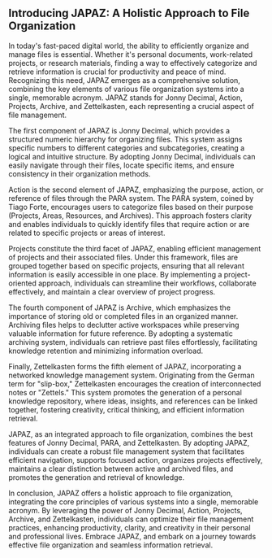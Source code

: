 ## Introducing JAPAZ: A Holistic Approach to File Organization

In today's fast-paced digital world, the ability to efficiently organize and manage files is essential. Whether it's personal documents, work-related projects, or research materials, finding a way to effectively categorize and retrieve information is crucial for productivity and peace of mind. Recognizing this need, JAPAZ emerges as a comprehensive solution, combining the key elements of various file organization systems into a single, memorable acronym. JAPAZ stands for Jonny Decimal, Action, Projects, Archive, and Zettelkasten, each representing a crucial aspect of file management.

The first component of JAPAZ is Jonny Decimal, which provides a structured numeric hierarchy for organizing files. This system assigns specific numbers to different categories and subcategories, creating a logical and intuitive structure. By adopting Jonny Decimal, individuals can easily navigate through their files, locate specific items, and ensure consistency in their organization methods.

Action is the second element of JAPAZ, emphasizing the purpose, action, or reference of files through the PARA system. The PARA system, coined by Tiago Forte, encourages users to categorize files based on their purpose (Projects, Areas, Resources, and Archives). This approach fosters clarity and enables individuals to quickly identify files that require action or are related to specific projects or areas of interest.

Projects constitute the third facet of JAPAZ, enabling efficient management of projects and their associated files. Under this framework, files are grouped together based on specific projects, ensuring that all relevant information is easily accessible in one place. By implementing a project-oriented approach, individuals can streamline their workflows, collaborate effectively, and maintain a clear overview of project progress.

The fourth component of JAPAZ is Archive, which emphasizes the importance of storing old or completed files in an organized manner. Archiving files helps to declutter active workspaces while preserving valuable information for future reference. By adopting a systematic archiving system, individuals can retrieve past files effortlessly, facilitating knowledge retention and minimizing information overload.

Finally, Zettelkasten forms the fifth element of JAPAZ, incorporating a networked knowledge management system. Originating from the German term for "slip-box," Zettelkasten encourages the creation of interconnected notes or "Zettels." This system promotes the generation of a personal knowledge repository, where ideas, insights, and references can be linked together, fostering creativity, critical thinking, and efficient information retrieval.

JAPAZ, as an integrated approach to file organization, combines the best features of Jonny Decimal, PARA, and Zettelkasten. By adopting JAPAZ, individuals can create a robust file management system that facilitates efficient navigation, supports focused action, organizes projects effectively, maintains a clear distinction between active and archived files, and promotes the generation and retrieval of knowledge.

In conclusion, JAPAZ offers a holistic approach to file organization, integrating the core principles of various systems into a single, memorable acronym. By leveraging the power of Jonny Decimal, Action, Projects, Archive, and Zettelkasten, individuals can optimize their file management practices, enhancing productivity, clarity, and creativity in their personal and professional lives. Embrace JAPAZ, and embark on a journey towards effective file organization and seamless information retrieval.